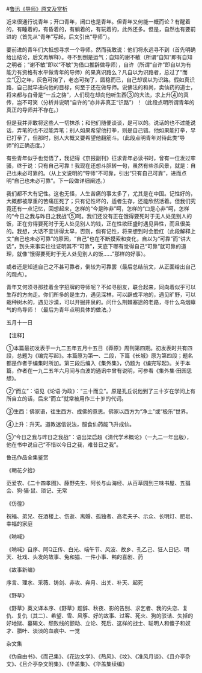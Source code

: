 #[鲁迅《导师》原文及赏析](https://www.vrrw.net/wx/7564.html)

近来很通行说青年；开口青年，闭口也是青年。但青年又何能一概而论？有醒着的，有睡着的，有昏着的，有躺着的，有玩着的，此外还多。但是，自然也有要前进的（首先从“青年”写起，后文引出“导师”）。

要前进的青年们大抵想寻求一个导师。然而我敢说：他们将永远寻不到（首先明确给出结论，后文再解释）。寻不到倒是运气；自知的谢不敏（所谓“自知”即有自知之明者；“谢不敏”即以“不敏”为借口推辞做导师），自许（所谓“自许”即自以为有能力有资格有水平做青年的导师）的果真识路么？凡自以为识路者，总过了“而立”②之年，灰色可掬了，老态可掬了，圆稳而已，自己却误以为识路。假如真识路，自己就早进向他的目标，何至于还在做导师。说佛法的和尚，卖仙药的道士，将来都与白骨是“一丘之貉”，人们现在却向他听生西③的大法，求上升④的真传，岂不可笑（分析并说明“自许的”亦并非真正“识路”）！（此段点明所谓青年的真正的导师并不存在。）



但是我并非敢将这些人一切抹杀；和他们随便谈谈，是可以的。说话的也不过能说话，弄笔的也不过能弄笔；别人如果希望他打拳，则是自己错。他如果能打拳，早已打拳了，但那时，别人大概又要希望他翻筋斗。（此段点明青年对待此类“导师”的正确态度。）

有些青年似乎也觉悟了，我记得《京报副刊》征求青年必读书时，曾有一位发过牢骚，终于说：只有自己可靠！我现在还想斗胆转一句，虽然有些杀风景，就是：自己也未必可靠的。（从上文说明的“导师”不可靠，引出“只有自己可靠”，进而点明“自己也未必可靠”。下一段做详细阐述。）

我们都不大有记性。这也无怪，人生苦痛的事太多了，尤其是在中国。记性好的，大概都被厚重的苦痛压死了；只有记性坏的，适者生存，还能欣然活着。但我们究竟还有一点记忆，回想起来，怎样的“今是昨非”呵，怎样的“口是心非”呵，怎样的“今日之我与昨日之我战”⑤呵。我们还没有正在饿得要死时于无人处见别人的饭，正在穷得要死时于无人处见别人的钱，正在性欲旺盛时遇见异性，而且很美的。我想，大话不宜讲得太早，否则，倘有记性，将来想到时会脸红（此段解释上文“自己也未必可靠”的原因，“自己”也在不断摸索和变化，自以为“可靠”而“讲大话”，到头来事实往往证明其不“可靠”，天底下哪有觉得自己“可靠”就可靠的道理，就像“饿得要死时于无人处见别人的饭……”那样的好事）。

或者还是知道自己之不甚可靠者，倒较为可靠罢（最后总结前文，从正面给出自己的观点）。

青年又何须寻那挂着金字招牌的导师呢？不如寻朋友，联合起来，同向着似乎可以生存的方向走。你们所多的是生力，遇见深林，可以辟成平地的，遇见旷野，可以栽种树木的，遇见沙漠，可以开掘井泉的。问什么荆棘塞途的老路，寻什么乌烟瘴气的鸟导师！（最后为青年点明具体的做法。）

五月十一日





【注释】



①本篇最初发表于一九二五年五月十五日《莽原》周刊第四期。初发表时共有四段，总题为《编完写起》。本篇原为第一、二段，下篇《长城》原为第四段；题名都是作者于编集时所加。第三段后编入《集外集》，仍题为《编完写起》。关于本篇，作者在一九二五年六月间与白波的通讯中曾有说明，可参看《集外集·田园思想》。

②“而立”：语见《论语·为政》：“三十而立”。原是孔丘说他到了三十岁在学问上有所自立的话，后来“而立”就常被用作三十岁的代词。

③生西：佛家语，往生西方、成佛的意思。佛家以西方为“净土”或“极乐”世界。

④上升：升天。道教迷信说法，服食仙药能飞升成仙。

⑤“今日之我与昨日之我战”：语出梁启超《清代学术概论》（一九二一年出版），他在书中说自己“不惜以今日之我，难昔日之我”。

鲁迅作品全集鉴赏

《朝花夕拾》

范爱农、《二十四孝图》、藤野先生、阿长与山海经、从百草园到三味书屋、五猖会、狗·猫·鼠、琐记、无常

《仿徨》

祝福、弟兄、在酒楼上、伤逝、离婚、孤独者、高老夫子、示众、长明灯、肥皂、幸福的家庭

《呐喊》

《呐喊》自序、阿Q正传、白光、端午节、风波、故乡、孔乙己、狂人日记、明天、社戏、头发的故事、兔和猫、一件小事、鸭的喜剧、药

《故事新编》

序言、理水、采薇、铸剑、非攻、奔月、出关、补天、起死

《野草》

《野草》英文译本序、《野草》题辞、秋夜、影的告别、求乞者、我的失恋、复仇、复仇〔其二〕、希望、雪、风筝、好的故事、过客、死火、狗的驳诘、失掉的好地狱、墓碣文、颓败线的颤动、立论、死后、这样的战士、聪明人和傻子和奴才、腊叶、淡淡的血痕中、一觉

杂文集

《伪自由书》、《而己集》、《花边文学》、《热风》、《坟》、《准风月谈》、《且介亭杂文》、《且介亭杂文附集》、《华盖集》、《华盖集续编》

